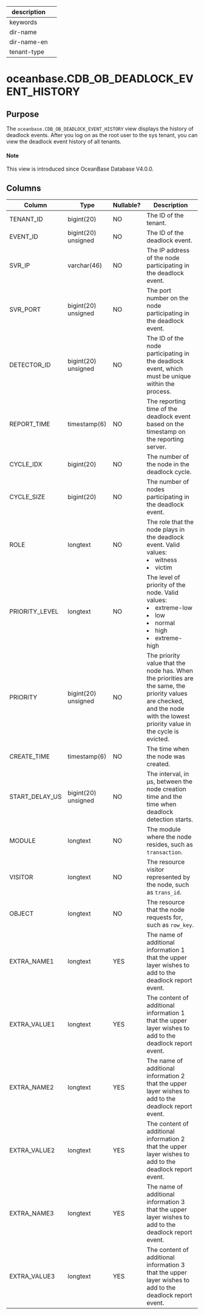 |description||
|---|---|
|keywords||
|dir-name||
|dir-name-en||
|tenant-type||

# oceanbase.CDB_OB_DEADLOCK_EVENT_HISTORY

## Purpose

The `oceanbase.CDB_OB_DEADLOCK_EVENT_HISTORY` view displays the history of deadlock events. After you log on as the root user to the sys tenant, you can view the deadlock event history of all tenants.

<main id="notice" type='explain'>
  <h4>Note</h4>
  <p>This view is introduced since OceanBase Database V4.0.0. </p>
</main>

## Columns

| Column | Type | Nullable? | Description |
| ------ | ------ | ------ | ------ |
| TENANT_ID | bigint(20) | NO | The ID of the tenant. |
| EVENT_ID | bigint(20) unsigned | NO | The ID of the deadlock event. |
| SVR_IP | varchar(46) | NO | The IP address of the node participating in the deadlock event. |
| SVR_PORT | bigint(20) unsigned | NO | The port number on the node participating in the deadlock event. |
| DETECTOR_ID | bigint(20) unsigned | NO | The ID of the node participating in the deadlock event, which must be unique within the process. |
| REPORT_TIME | timestamp(6) | NO | The reporting time of the deadlock event based on the timestamp on the reporting server. |
| CYCLE_IDX | bigint(20) | NO | The number of the node in the deadlock cycle. |
| CYCLE_SIZE | bigint(20) | NO | The number of nodes participating in the deadlock event. |
| ROLE | longtext | NO | The role that the node plays in the deadlock event. Valid values:<li>witness<li>victim |
| PRIORITY_LEVEL | longtext | NO | The level of priority of the node. Valid values:<li>extreme-low<li>low<li>normal<li>high<li>extreme-high |
| PRIORITY | bigint(20) unsigned | NO | The priority value that the node has. When the priorities are the same, the priority values are checked, and the node with the lowest priority value in the cycle is evicted. |
| CREATE_TIME | timestamp(6) | NO | The time when the node was created. |
| START_DELAY_US | bigint(20) unsigned | NO | The interval, in μs, between the node creation time and the time when deadlock detection starts. |
| MODULE | longtext | NO | The module where the node resides, such as `transaction`. |
| VISITOR | longtext | NO | The resource visitor represented by the node, such as `trans_id`. |
| OBJECT | longtext | NO | The resource that the node requests for, such as `row_key`. |
| EXTRA_NAME1 | longtext | YES | The name of additional information 1 that the upper layer wishes to add to the deadlock report event. |
| EXTRA_VALUE1 | longtext | YES | The content of additional information 1 that the upper layer wishes to add to the deadlock report event. |
| EXTRA_NAME2 | longtext | YES | The name of additional information 2 that the upper layer wishes to add to the deadlock report event. |
| EXTRA_VALUE2 | longtext | YES | The content of additional information 2 that the upper layer wishes to add to the deadlock report event. |
| EXTRA_NAME3 | longtext | YES | The name of additional information 3 that the upper layer wishes to add to the deadlock report event. |
| EXTRA_VALUE3 | longtext | YES | The content of additional information 3 that the upper layer wishes to add to the deadlock report event. |
